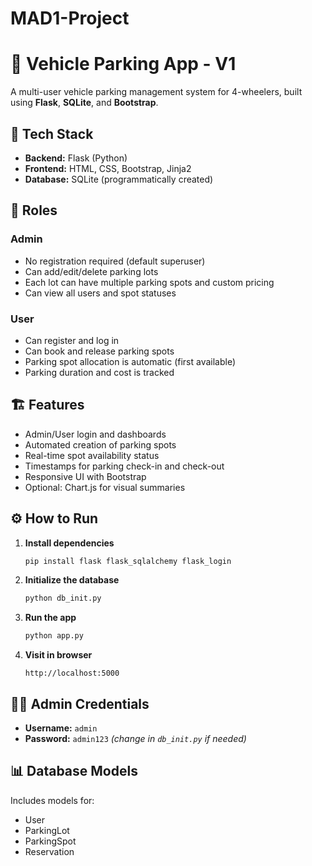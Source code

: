 # MAD1-Project
# 🚗 Vehicle Parking App - V1

A multi-user vehicle parking management system for 4-wheelers, built using **Flask**, **SQLite**, and **Bootstrap**.

## 🔧 Tech Stack

* **Backend:** Flask (Python)
* **Frontend:** HTML, CSS, Bootstrap, Jinja2
* **Database:** SQLite (programmatically created)

## 👥 Roles

### Admin

* No registration required (default superuser)
* Can add/edit/delete parking lots
* Each lot can have multiple parking spots and custom pricing
* Can view all users and spot statuses

### User

* Can register and log in
* Can book and release parking spots
* Parking spot allocation is automatic (first available)
* Parking duration and cost is tracked

## 🏗️ Features

* Admin/User login and dashboards
* Automated creation of parking spots
* Real-time spot availability status
* Timestamps for parking check-in and check-out
* Responsive UI with Bootstrap
* Optional: Chart.js for visual summaries

## ⚙️ How to Run

1. **Install dependencies**

   ```bash
   pip install flask flask_sqlalchemy flask_login
   ```

2. **Initialize the database**

   ```bash
   python db_init.py
   ```

3. **Run the app**

   ```bash
   python app.py
   ```

4. **Visit in browser**

   ```
   http://localhost:5000
   ```

## 🧑‍💻 Admin Credentials

* **Username:** `admin`
* **Password:** `admin123` *(change in `db_init.py` if needed)*

## 📊 Database Models

Includes models for:

* User
* ParkingLot
* ParkingSpot
* Reservation


